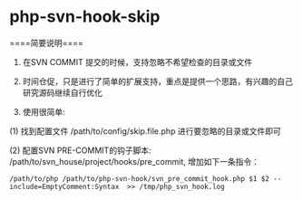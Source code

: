 # php-svn-hook-skip

====简要说明====

1. 在SVN COMMIT 提交的时候，支持忽略不希望检查的目录或文件

2. 时间仓促，只是进行了简单的扩展支持，重点是提供一个思路，有兴趣的自己研究源码继续自行优化

3. 使用很简单:

(1) 找到配置文件 /path/to/config/skip.file.php 进行要忽略的目录或文件即可

(2) 配置SVN PRE-COMMIT的钩子脚本: /path/to/svn_house/project/hooks/pre_commit, 增加如下一条指令：

    /path/to/php /path/to/php-svn-hook/svn_pre_commit_hook.php $1 $2 --include=EmptyComment:Syntax  >> /tmp/php_svn_hook.log

